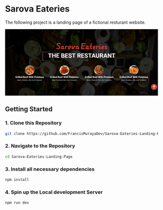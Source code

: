 # Sarova Eateries

The following project is a landing page of a fictional resturant website.

![landing screen](./src/images/landing-screen.png)

## Getting Started

### 1. Clone this Repository

```bash
git clone https://github.com/FrancisMurayaDev/Sarova-Eateries-Landing-Page.git
```

### 2. Navigate to the Repository

```bash
cd Sarova-Eateries-Landing-Page

```

### 3. Install all necessary dependencies

```bash
npm install
```

### 4. Spin up the Local development Server

```bash
npm run dev
```
